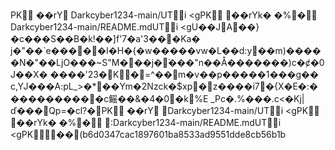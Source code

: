 PK
     ��rY             	 Darkcyber1234-main/UT i <gPK
    ��rYk�
�%  �   	 Darkcyber1234-main/README.mdUT i <gU��JA��}�c���S��B�k!��]f'7�a'3���Ka� j�"��`e�����I�H�{�w�����vw�L��d:y��m)�����N�"��LjO���~S"M���j�֒���"n��Å�������)c�ȼ�0J��X�	����'23�K\�=^��m�v��p�����1���g��
c,YJ���A:pL_>�*��Ym�2Nzck�$xp�z����i7�{X�E�:�����������c鳐��&�4�0�k%E	_Pc�.%���.c<�Kj|ď���Qp=$�$cl?�PK  
     ��rY             	              Darkcyber1234-main/UT i <gPK  
    ��rYk�
�%  �   	          :   Darkcyber1234-main/README.mdUT i <gPK      �   �  ( b6d0347cac1897601ba8533ad9551dde8cb56b1b
